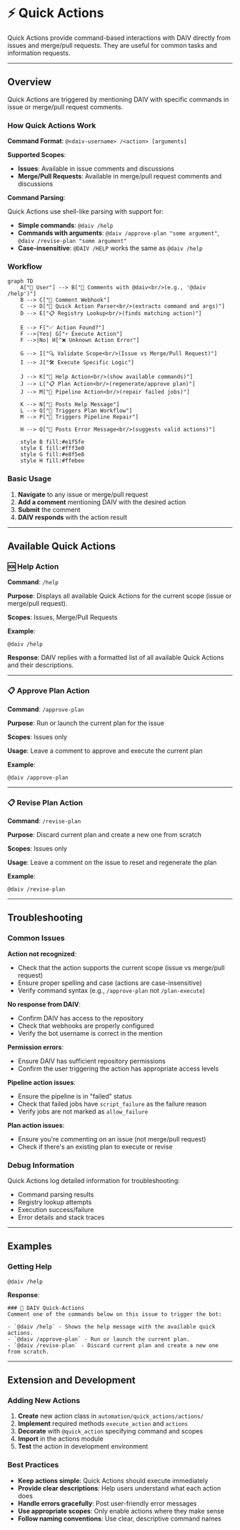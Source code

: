 # ⚡ Quick Actions

Quick Actions provide command-based interactions with DAIV directly from issues and merge/pull requests. They are useful for common tasks and information requests.

---

## Overview

Quick Actions are triggered by mentioning DAIV with specific commands in issue or merge/pull request comments.

### How Quick Actions Work

**Command Format**: `@<daiv-username> /<action> [arguments]`

**Supported Scopes**:

- **Issues**: Available in issue comments and discussions
- **Merge/Pull Requests**: Available in merge/pull request comments and discussions

**Command Parsing**:

Quick Actions use shell-like parsing with support for:

- **Simple commands**: `@daiv /help`
- **Commands with arguments**: `@daiv /approve-plan "some argument"`, `@daiv /revise-plan "some argument"`
- **Case-insensitive**: `@DAIV /HELP` works the same as `@daiv /help`

### Workflow

```mermaid
graph TD
    A["👤 User"] --> B["💬 Comments with @daiv<br/>(e.g., '@daiv /help')"]
    B --> C["🔔 Comment Webhook"]
    C --> D["📝 Quick Action Parser<br/>(extracts command and args)"]
    D --> E["📋 Registry Lookup<br/>(finds matching action)"]

    E --> F["✅ Action Found?"]
    F -->|Yes| G["⚡ Execute Action"]
    F -->|No| H["❌ Unknown Action Error"]

    G --> I["🔍 Validate Scope<br/>(Issue vs Merge/Pull Request)"]
    I --> J["🛠️ Execute Specific Logic"]

    J --> K["📖 Help Action<br/>(show available commands)"]
    J --> L["📋 Plan Action<br/>(regenerate/approve plan)"]
    J --> M["🔧 Pipeline Action<br/>(repair failed jobs)"]

    K --> N["💬 Posts Help Message"]
    L --> O["🔄 Triggers Plan Workflow"]
    M --> P["🚦 Triggers Pipeline Repair"]

    H --> Q["💬 Posts Error Message<br/>(suggests valid actions)"]

    style B fill:#e1f5fe
    style E fill:#fff3e0
    style G fill:#e8f5e8
    style H fill:#ffebee
```

### Basic Usage

1. **Navigate** to any issue or merge/pull request
2. **Add a comment** mentioning DAIV with the desired action
3. **Submit** the comment
4. **DAIV responds** with the action result

---

## Available Quick Actions

### 🆘 Help Action

**Command**: `/help`

**Purpose**: Displays all available Quick Actions for the current scope (issue or merge/pull request).

**Scopes**: Issues, Merge/Pull Requests

**Example**:
```
@daiv /help
```

**Response**: DAIV replies with a formatted list of all available Quick Actions and their descriptions.

---

### 📋 Approve Plan Action

**Command**: `/approve-plan`

**Purpose**: Run or launch the current plan for the issue

**Scopes**: Issues only

**Usage**: Leave a comment to approve and execute the current plan

**Example**:
```
@daiv /approve-plan
```

---

### 📋 Revise Plan Action

**Command**: `/revise-plan`

**Purpose**: Discard current plan and create a new one from scratch

**Scopes**: Issues only

**Usage**: Leave a comment on the issue to reset and regenerate the plan

**Example**:
```
@daiv /revise-plan
```

---

## Troubleshooting

### Common Issues

**Action not recognized**:

- Check that the action supports the current scope (issue vs merge/pull request)
- Ensure proper spelling and case (actions are case-insensitive)
- Verify command syntax (e.g., `/approve-plan` not `/plan-execute`)

**No response from DAIV**:

- Confirm DAIV has access to the repository
- Check that webhooks are properly configured
- Verify the bot username is correct in the mention

**Permission errors**:

- Ensure DAIV has sufficient repository permissions
- Confirm the user triggering the action has appropriate access levels

**Pipeline action issues**:

- Ensure the pipeline is in "failed" status
- Check that failed jobs have `script_failure` as the failure reason
- Verify jobs are not marked as `allow_failure`

**Plan action issues**:

- Ensure you're commenting on an issue (not merge/pull request)
- Check if there's an existing plan to execute or revise

### Debug Information

Quick Actions log detailed information for troubleshooting:

- Command parsing results
- Registry lookup attempts
- Execution success/failure
- Error details and stack traces

---

## Examples

### Getting Help

```
@daiv /help
```

**Response**:
```
### 🤖 DAIV Quick-Actions
Comment one of the commands below on this issue to trigger the bot:

- `@daiv /help` - Shows the help message with the available quick actions.
- `@daiv /approve-plan` - Run or launch the current plan.
- `@daiv /revise-plan` - Discard current plan and create a new one from scratch.
```

---

## Extension and Development

### Adding New Actions

1. **Create** new action class in `automation/quick_actions/actions/`
2. **Implement** required methods `execute_action` and `actions`
3. **Decorate** with `@quick_action` specifying command and scopes
4. **Import** in the actions module
5. **Test** the action in development environment

### Best Practices

- **Keep actions simple**: Quick Actions should execute immediately
- **Provide clear descriptions**: Help users understand what each action does
- **Handle errors gracefully**: Post user-friendly error messages
- **Use appropriate scopes**: Only enable actions where they make sense
- **Follow naming conventions**: Use clear, descriptive command names
